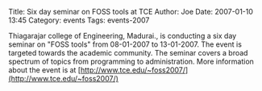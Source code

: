 Title: Six day seminar on FOSS tools at TCE
Author: Joe
Date: 2007-01-10 13:45
Category: events
Tags: events-2007

Thiagarajar college of Engineering, Madurai., is conducting a six day seminar on "FOSS tools" from 08-01-2007 to 13-01-2007. The event is targeted towards the academic community. The seminar covers a broad spectrum of topics from programming to administration. More information about the event is at [http://www.tce.edu/~foss2007/](http://www.tce.edu/~foss2007/)
